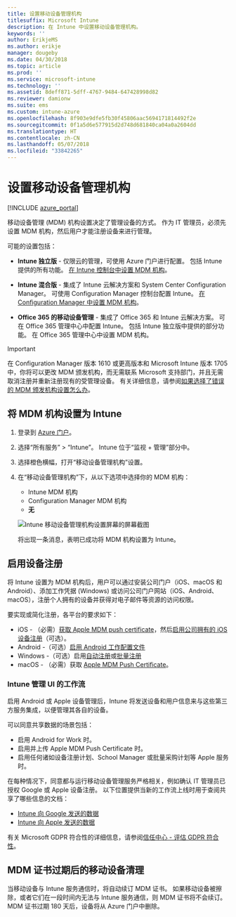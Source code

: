 ```yaml
---
title: 设置移动设备管理机构
titlesuffix: Microsoft Intune
description: 在 Intune 中设置移动设备管理机构。
keywords: ''
author: ErikjeMS
ms.author: erikje
manager: dougeby
ms.date: 04/30/2018
ms.topic: article
ms.prod: ''
ms.service: microsoft-intune
ms.technology: ''
ms.assetid: 8deff871-5dff-4767-9484-647428998d82
ms.reviewer: damionw
ms.suite: ems
ms.custom: intune-azure
ms.openlocfilehash: 8f903e9dfe5fb30f45806aac5694171814492f2e
ms.sourcegitcommit: 0f1a5d6e577915d2d748d681840ca04a0a2604dd
ms.translationtype: HT
ms.contentlocale: zh-CN
ms.lasthandoff: 05/07/2018
ms.locfileid: "33842265"
---
```

# <a name="set-the-mobile-device-management-authority"></a>设置移动设备管理机构

[!INCLUDE [azure_portal](./includes/azure_portal.md)]

移动设备管理 (MDM) 机构设置决定了管理设备的方式。 作为 IT 管理员，必须先设置 MDM 机构，然后用户才能注册设备来进行管理。

可能的设置包括：

- **Intune 独立版** - 仅限云的管理，可使用 Azure 门户进行配置。 包括 Intune 提供的所有功能。 [在 Intune 控制台中设置 MDM 机构](#set-mdm-authority-to-intune)。

- **Intune 混合版** - 集成了 Intune 云解决方案和 System Center Configuration Manager。 可使用 Configuration Manager 控制台配置 Intune。 [在 Configuration Manager 中设置 MDM 机构](https://docs.microsoft.com/sccm/mdm/deploy-use/configure-intune-subscription)。

- **Office 365 的移动设备管理** - 集成了 Office 365 和 Intune 云解决方案。 可在 Office 365 管理中心中配置 Intune。 包括 Intune 独立版中提供的部分功能。 在 Office 365 管理中心中设置 MDM 机构。

> [!IMPORTANT]
> 在 Configuration Manager 版本 1610 或更高版本和 Microsoft Intune 版本 1705 中，你将可以更改 MDM 颁发机构，而无需联系 Microsoft 支持部门，并且无需取消注册并重新注册现有的受管理设备。 有关详细信息，请参阅[如果选择了错误的 MDM 颁发机构设置怎么办](/intune-classic/deploy-use/prerequisites-for-enrollment#what-to-do-if-you-choose-the-wrong-mdm-authority-setting)。

## <a name="set-mdm-authority-to-intune"></a>将 MDM 机构设置为 Intune

1. 登录到 [Azure 门户](https://portal.azure.com)。
2. 选择“所有服务” > “Intune”。 Intune 位于“监视 + 管理”部分中。
3. 选择橙色横幅，打开“移动设备管理机构”设置。
4. 在“移动设备管理机构”下，从以下选项中选择你的 MDM 机构：
   - Intune MDM 机构
   - Configuration Manager MDM 机构
   - **无**

   ![Intune 移动设备管理机构设置屏幕的屏幕截图](media/set-mdm-auth.png)

   将出现一条消息，表明已成功将 MDM 机构设置为 Intune。

## <a name="enable-device-enrollment"></a>启用设备注册

将 Intune 设置为 MDM 机构后，用户可以通过安装公司门户（iOS、macOS 和 Android）、添加工作凭据 (Windows) 或访问公司门户网站（iOS、Android、macOS），注册个人拥有的设备并获得对电子邮件等资源的访问权限。

要实现或简化注册，各平台的要求如下：
- iOS - （必需）[获取 Apple MDM push certificate](apple-mdm-push-certificate-get.md)，然后[启用公司拥有的 iOS 设备注册](ios-enroll.md)（可选）。
- Android -（可选）[启用 Android 工作配置文件](android-enroll.md)
- Windows -（可选）启用[自动注册](windows-enroll.md)或[批量注册](windows-bulk-enroll.md)
- macOS - （必需）获取 [Apple MDM Push Certificate](apple-mdm-push-certificate-get.md)。

### <a name="workflow-of-intune-administration-ui"></a>Intune 管理 UI 的工作流
启用 Android 或 Apple 设备管理后，Intune 将发送设备和用户信息来与这些第三方服务集成，以便管理其各自的设备。

可以同意共享数据的场景包括：
- 启用 Android for Work 时。
- 启用并上传 Apple MDM Push Certificate 时。
- 启用任何诸如设备注册计划、School Manager 或批量采购计划等 Apple 服务时。

在每种情况下，同意都与运行移动设备管理服务严格相关，例如确认 IT 管理员已授权 Google 或 Apple 设备注册。 以下位置提供当新的工作流上线时用于查阅共享了哪些信息的文档：
- [Intune 向 Google 发送的数据](https://aka.ms/Data-intune-sends-to-google)
- [Intune 向 Apple 发送的数据](https://aka.ms/data-intune-sends-to-apple)

有关 Microsoft GDPR 符合性的详细信息，请参阅[信任中心 - 评估 GDPR 符合性](https://aka.ms/trust_center_info)。

## <a name="mobile-device-cleanup-after-mdm-certificate-expiration"></a>MDM 证书过期后的移动设备清理

当移动设备与 Intune 服务通信时，将自动续订 MDM 证书。 如果移动设备被擦除，或者它们在一段时间内无法与 Intune 服务通信，则 MDM 证书将不会续订。 MDM 证书过期 180 天后，设备将从 Azure 门户中删除。
